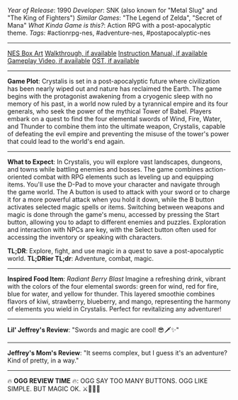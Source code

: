 *Year of Release*: 1990
*Developer*: SNK (also known for "Metal Slug" and "The King of Fighters")
*Similar Games*: "The Legend of Zelda", "Secret of Mana"
*What Kinda Game is this?*: Action RPG with a post-apocalyptic theme.
*Tags:* #actionrpg-nes, #adventure-nes, #postapocalyptic-nes

---
[NES Box Art](https://www.google.com/search?tbm=isch&q=NES+Box+Art+Crystalis) 
[Walkthrough, if available](https://www.google.com/search?q=Walkthrough+NES+Crystalis)
[Instruction Manual, if available](https://www.google.com/search?q=NES+Instruction+Manual+Crystalis)
[Gameplay Video, if available](https://www.youtube.com/results?search_query=gameplay+NES+Crystalis) 
[OST, if available](https://www.youtube.com/results?search_query=gameplay+NES+Crystalis+OST)

- - -
**Game Plot**:
Crystalis is set in a post-apocalyptic future where civilization has been nearly wiped out and nature has reclaimed the Earth. The game begins with the protagonist awakening from a cryogenic sleep with no memory of his past, in a world now ruled by a tyrannical empire and its four generals, who seek the power of the mythical Tower of Babel. Players embark on a quest to find the four elemental swords of Wind, Fire, Water, and Thunder to combine them into the ultimate weapon, Crystalis, capable of defeating the evil empire and preventing the misuse of the tower's power that could lead to the world's end again.

- - -
**What to Expect**:
In Crystalis, you will explore vast landscapes, dungeons, and towns while battling enemies and bosses. The game combines action-oriented combat with RPG elements such as leveling up and equipping items. You'll use the D-Pad to move your character and navigate through the game world. The A button is used to attack with your sword or to charge it for a more powerful attack when you hold it down, while the B button activates selected magic spells or items. Switching between weapons and magic is done through the game's menu, accessed by pressing the Start button, allowing you to adapt to different enemies and puzzles. Exploration and interaction with NPCs are key, with the Select button often used for accessing the inventory or speaking with characters.

**TL;DR**: Explore, fight, and use magic in a quest to save a post-apocalyptic world.
**TL;DRier TL;dr**: Adventure, combat, magic.

---
**Inspired Food Item**: *Radiant Berry Blast*
Imagine a refreshing drink, vibrant with the colors of the four elemental swords: green for wind, red for fire, blue for water, and yellow for thunder. This layered smoothie combines flavors of kiwi, strawberry, blueberry, and mango, representing the harmony of elements you wield in Crystalis. Perfect for revitalizing any adventurer!

---
**Lil' Jeffrey's Review**: "Swords and magic are cool! 😎🗡️✨"

---
**Jeffrey's Mom's Review**: "It seems complex, but I guess it's an adventure? Kind of pretty, in a way."

---
🔥 **OGG REVIEW TIME** 🔥: OGG SAY TOO MANY BUTTONS. OGG LIKE SIMPLE. BUT MAGIC OK. ⚔️🌿💧🔥
